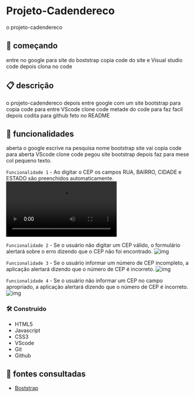 # Projeto-Cadendereco 
o projeto-cadendereco 
## 🚀 começando
entre no google para site do boststrap copia code do site e Visual studio code depois clona no code  

 ## 📋 descrição
o projeto-cadendereco depois entre google com um site bootstrap para copia code para entre VScode clone code metade do code para faz facil depois codita para github feto no README   

 ## 🔧 funcionalidades
aberta o google escrive na pesquisa nome bootstrap site vai copia code para aberta VScode clone code pegou site bootstrap depois faz para mese col pequeno texto.

`Funcionalidade 1` - Ao digitar o CEP os campos RUA, BAIRRO, CIDADE e ESTADO são preenchidos automaticamente.
![img](img/Gravando%202023-10-23%20121108.mp4)

`Funcionalidade 2` - Se o usuário não digitar um CEP válido, o formulário alertará sobre o erro dizendo que o CEP não foi encontrado.
![img](img/CEPválido.png)  

`Funcionalidade 3` - Se o usuário informar um número de CEP incompleto, a aplicação alertará dizendo que o número de CEP é incorreto.
![img](img/CEPincompleto.png)  

`Funcionalidade 4` - Se o usuário não informar um CEP no campo apropriado, a aplicação alertará dizendo que o número de CEP é incorreto.
![img](img/CEPnocampoapropriado.png)  


### 🛠️ Construído
* HTML5        
* Javascript  
* CSS3         
* VScode
* Git    
* Github   

## 📄 fontes consultadas
* [Boststrap](https://getbootstrap.com/)


